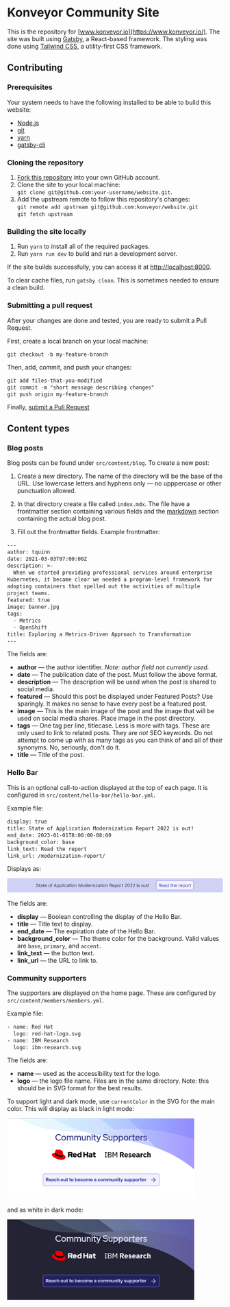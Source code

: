 # Konveyor Community Site

This is the repository for [www.konveyor.io](https://www.konveyor.io/). The site was built using [Gatsby](https://www.gatsbyjs.com/), a React-based framework. The styling was done using [Tailwind CSS](https://tailwindcss.com/), a utility-first CSS framework.

## Contributing

### Prerequisites

Your system needs to have the following installed to be able to build this website:

- [Node.js](https://nodejs.org/)
- [git](https://git-scm.com/)
- [yarn](https://www.npmjs.com/package/yarn)
- [gatsby-cli](https://www.npmjs.com/package/gatsby-cli)

### Cloning the repository

1. [Fork this repository](https://github.com/konveyor/website/fork) into your own GitHub account.
1. Clone the site to your local machine:  
   `git clone git@github.com:your-username/website.git`.
1. Add the upstream remote to follow this repository's changes:  
   `git remote add upstream git@github.com:konveyor/website.git`  
   `git fetch upstream`

### Building the site locally

1. Run `yarn` to install all of the required packages.
1. Run `yarn run dev` to build and run a development server.

If the site builds successfully, you can access it at [http://localhost:8000](http://localhost:8000).

To clear cache files, run `gatsby clean`. This is sometimes needed to ensure a clean build.

### Submitting a pull request

After your changes are done and tested, you are ready to submit a Pull Request.

First, create a local branch on your local machine:

```
git checkout -b my-feature-branch
```

Then, add, commit, and push your changes:

```
git add files-that-you-modified
git commit -m "short message describing changes"
git push origin my-feature-branch
```

Finally, [submit a Pull Request](https://github.com/konveyor/website/compare)

## Content types

### Blog posts

Blog posts can be found under `src/content/blog`. To create a new post:

1. Create a new directory. The name of the directory will be the base of the URL. Use lowercase letters and hyphens only — no upppercase or other punctuation allowed.

1. In that directory create a file called `index.mdx`. The file have a frontmatter section containing various fields and the [markdown](https://mdx.jp/docs/cheatsheet/) section containing the actual blog post.

1. Fill out the frontmatter fields. Example frontmatter:

```
---
author: tquinn
date: 2021-03-03T07:00:00Z
description: >-
  When we started providing professional services around enterprise Kubernetes, it became clear we needed a program-level framework for adopting containers that spelled out the activities of multiple project teams.
featured: true
image: banner.jpg
tags:
  - Metrics
  - OpenShift
title: Exploring a Metrics-Driven Approach to Transformation
---
```

The fields are:

- **author** — the author identifier. _Note: author field not currently used._
- **date** — The publication date of the post. Must follow the above format.
- **description** — The description will be used when the post is shared to social media.
- **featured** — Should this post be displayed under Featured Posts? Use sparingly. It makes no sense to have every post be a featured post.
- **image** — This is the main image of the post and the image that will be used on social media shares. Place image in the post directory.
- **tags** — One tag per line, titlecase. Less is more with tags. These are only used to link to related posts. They are _not_ SEO keywords. Do not attempt to come up with as many tags as you can think of and all of their synonyms. No, seriously, don't do it.
- **title** — Title of the post.

### Hello Bar

This is an optional call-to-action displayed at the top of each page. It is configured in `src/content/hello-bar/hello-bar.yml`.

Example file:

```
display: true
title: State of Application Modernization Report 2022 is out!
end_date: 2023-01-01T8:00:00-08:00
background_color: base
link_text: Read the report
link_url: /modernization-report/
```

Displays as:

![Hello bar with link to State of Application Modernization Report 2022](img/hello-bar.png)

The fields are:

- **display** — Boolean controlling the display of the Hello Bar.
- **title** — Title text to display.
- **end_date** — The expiration date of the Hello Bar.
- **background_color** — The theme color for the background. Valid values are `base`, `primary`, and `accent`.
- **link_text** — the button text.
- **link_url** — the URL to link to.

### Community supporters

The supporters are displayed on the home page. These are configured by `src/content/members/members.yml`.

Example file:

```
- name: Red Hat
  logo: red-hat-logo.svg
- name: IBM Research
  logo: ibm-research.svg
```

The fields are:

- **name** — used as the accessibility text for the logo.
- **logo** — the logo file name. Files are in the same directory. Note: this should be in SVG format for the best results.

To support light and dark mode, use `currentColor` in the SVG for the main color. This will display as black in light mode:

![Community Supporters section in light mode](img/members-light.png)

and as white in dark mode:

![Community Supporters section in dark mode](img/members-dark.png)
